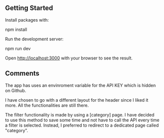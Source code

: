 ## Getting Started

Install packages with:

npm install

Run the development server:

npm run dev

Open [http://localhost:3000](http://localhost:3000) with your browser to see the result.

## Comments

The app has uses an envinroment variable for the API KEY which is hidden on Github.

I have chosen to go with a different layout for the header since I liked it more.
All the functionalities are still there.

The filter functionality is made by using a [category] page. I have decided to use this method to save some time and not have to call the API every time a filter is selected.
Instead, I preferred to redirect to a dedicated page called "category".
